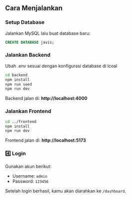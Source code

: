 ## Cara Menjalankan

### Setup Database
Jalankan MySQL lalu buat database baru:
```sql
CREATE DATABASE javis;
```

### Jalankan Backend
Ubah .env sesuai dengan konfigurasi database di lcoal
```bash
cd backend
npm install
npm run seed
npm run dev
```
Backend jalan di: **http://localhost:4000**

### Jalankan Frontend
```bash
cd ../frontend
npm install
npm run dev
```
Frontend jalan di: **http://localhost:5173**

### 4️⃣ Login
Gunakan akun berikut:
- Username: `admin`
- Password: `123456`

Setelah login berhasil, kamu akan diarahkan ke `/dashboard`.